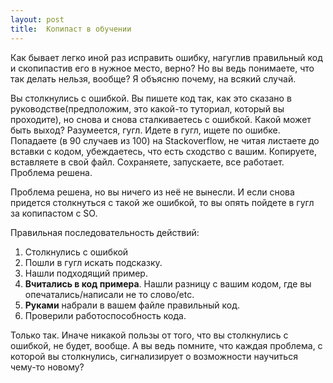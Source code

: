 ```yaml
---
layout: post
title:  Копипаст в обучении
---
```



Как бывает легко иной раз исправить ошибку, нагуглив правильный код и скопипастив его в нужное место, верно? Но вы ведь понимаете, что так делать нельзя, вообще? Я объясню почему, на всякий случай.

Вы столкнулись с ошибкой. Вы пишете код так, как это сказано в руководстве(предположим, это какой-то туториал, который вы проходите), но снова и снова сталкиваетесь с ошибкой. Какой может быть выход? Разумеется, гугл. Идете в гугл, ищете по ошибке. Попадаете (в 90 случаев из 100) на Stackoverflow, не читая листаете до вставки с кодом, убеждаетесь, что есть сходство с вашим. Копируете, вставляете в свой файл. Сохраняете, запускаете, все работает. Проблема решена.

Проблема решена, но вы ничего из неё не вынесли. И если снова придется столкнуться с такой же ошибкой, то вы опять пойдете в гугл за копипастом с SO. 

Правильная последовательность действий:

1.  Столкнулись с ошибкой 
2.  Пошли в гугл искать подсказку.
3.  Нашли подходящий пример.
4.  **Вчитались в код примера**. Нашли разницу с вашим кодом, где вы опечатались/написали не то слово/etc.
5.  **Руками** набрали в вашем файле правильный код.
6. Проверили работоспособность кода.

Только так. Иначе никакой пользы от того, что вы столкнулись с ошибкой, не будет, вообще. А вы ведь помните, что каждая проблема, с которой вы столкнулись, сигнализирует о возможности научиться чему-то новому?